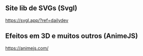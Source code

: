 ## Site lib de SVGs (Svgl)
https://svgl.app/?ref=dailydev

## Efeitos em 3D e muitos outros (AnimeJS)
https://animejs.com/